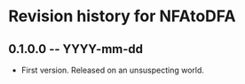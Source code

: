 # Revision history for NFAtoDFA

## 0.1.0.0 -- YYYY-mm-dd

* First version. Released on an unsuspecting world.
